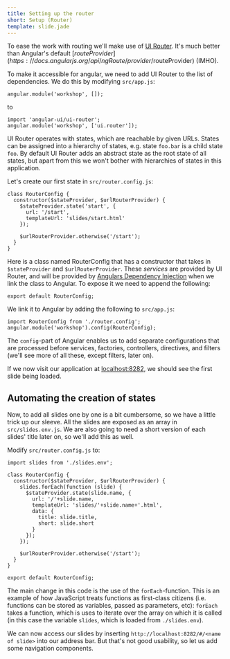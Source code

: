 ```yaml
---
title: Setting up the router
short: Setup (Router)
template: slide.jade
---
```


To ease the work with routing we'll make use of [UI Router](https://github.com/angular-ui/ui-router). It's much better than Angular's default [$routeProvider](https://docs.angularjs.org/api/ngRoute/provider/$routeProvider) (IMHO).

To make it accessible for angular, we need to add UI Router to the list of dependencies. We do this by modifying ```src/app.js```:

    angular.module('workshop', []);

to

    import 'angular-ui/ui-router';
    angular.module('workshop', ['ui.router']);

UI Router operates with states, which are reachable by given URLs. States can be assigned into a hierarchy of states, e.g. state ```foo.bar``` is a child state ```foo```. By default UI Router adds an abstract state as the root state of all states, but apart from this we won't bother with hierarchies of states in this application.

Let's create our first state in ```src/router.config.js```:

    class RouterConfig {
      constructor($stateProvider, $urlRouterProvider) {
        $stateProvider.state('start', {
          url: '/start',
          templateUrl: 'slides/start.html'
        });

        $urlRouterProvider.otherwise('/start');
      }
    }

Here is a class named RouterConfig that has a constructor that takes in ```$stateProvider``` and ```$urlRouterProvider```. These _services_ are provided by UI Router, and will be provided by [Angulars Dependency Injection](https://docs.angularjs.org/guide/di) when we link the class to Angular. To expose it we need to append the following:

    export default RouterConfig;

We link it to Angular by adding the following to ```src/app.js```:

    import RouterConfig from './router.config';
    angular.module('workshop').config(RouterConfig);

The ```config```-part of Angular enables us to add separate configurations that are processed before services, factories, controllers, directives, and filters (we'll see more of all these, except filters, later on).

If we now visit our application at [localhost:8282](http://localhost:8282), we should see the first slide being loaded.

## Automating the creation of states

Now, to add all slides one by one is a bit cumbersome, so we have a little trick up our sleeve. All the slides are exposed as an array in ```src/slides.env.js```. We are also going to need a short version of each slides' title later on, so we'll add this as well.

Modify ```src/router.config.js``` to:

    import slides from './slides.env';

    class RouterConfig {
      constructor($stateProvider, $urlRouterProvider) {
        slides.forEach(function (slide) {
          $stateProvider.state(slide.name, {
            url: '/'+slide.name,
            templateUrl: 'slides/'+slide.name+'.html',
            data: {
              title: slide.title,
              short: slide.short
            }
          });
        });

        $urlRouterProvider.otherwise('/start');
      }
    }

    export default RouterConfig;

The main change in this code is the use of the ```forEach```-function. This is an example of how JavaScript treats functions as first-class citizens (i.e. functions can be stored as variables, passed as parameters, etc): ```forEach``` takes a function, which is uses to iterate over the array on which it is called (in this case the variable ```slides```, which is loaded from ```./slides.env```).

We can now access our slides by inserting ```http://localhost:8282/#/<name of slide>``` into our address bar. But that's not good usability, so let us add some navigation components.